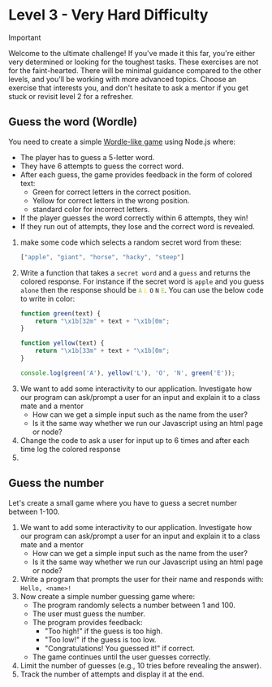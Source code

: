 
# Level 3 - Very Hard Difficulty
> [!IMPORTANT]
> Welcome to the ultimate challenge! If you've made it this far, you're either very determined or looking for the toughest tasks. These exercises are not for the faint-hearted. There will be minimal guidance compared to the other levels, and you'll be working with more advanced topics. Choose an exercise that interests you, and don't hesitate to ask a mentor if you get stuck or revisit level 2 for a refresher.



## Guess the word (Wordle)
You need to create a simple [Wordle-like game](https://www.nytimes.com/games/wordle/index.html) using Node.js where:

* The player has to guess a 5-letter word.
* They have 6 attempts to guess the correct word.
* After each guess, the game provides feedback in the form of colored text:
    * Green for correct letters in the correct position.
    * Yellow for correct letters in the wrong position.
    * standard color for incorrect letters.
* If the player guesses the word correctly within 6 attempts, they win!
* If they run out of attempts, they lose and the correct word is revealed.

1. make some code which selects a random secret word from these:
   ```js
   ["apple", "giant", "horse", "hacky", "steep"]
   ``` 
1. Write a function that takes a `secret word` and a `guess` and returns the colored response. For instance if the secret word is `apple` and you guess `alone` then the response should be <code style="color : yellowGreen">A</code> <code style="color : gold">L</code> `O` `N` <code style="color : yellowGreen">E</code>. 
You can use the below code to write in color:
    ```js
    function green(text) {
        return "\x1b[32m" + text + "\x1b[0m";
    }

    function yellow(text) {
        return "\x1b[33m" + text + "\x1b[0m";
    }

    console.log(green('A'), yellow('L'), 'O', 'N', green('E'));
    ```
2. We want to add some interactivity to our application. Investigate how our program can ask/prompt a user for an input and explain it to a class mate and a mentor
   * How can we get a simple input such as the name from the user?
   * Is it the same way whether we run our Javascript using an html page or node?
2. Change the code to ask a user for input up to 6 times and after each time log the colored response
3. 


## Guess the number
Let's create a small game where you have to guess a secret number between 1-100.
1. We want to add some interactivity to our application. Investigate how our program can ask/prompt a user for an input and explain it to a class mate and a mentor
   * How can we get a simple input such as the name from the user?
   * Is it the same way whether we run our Javascript using an html page or node?
2. Write a program that prompts the user for their name and responds with: `Hello, <name>!`
3. Now create a simple number guessing game where:
    * The program randomly selects a number between 1 and 100.
    * The user must guess the number.
    * The program provides feedback:
        * "Too high!" if the guess is too high.
        * "Too low!" if the guess is too low.
        * "Congratulations! You guessed it!" if correct.
    * The game continues until the user guesses correctly.
4. Limit the number of guesses (e.g., 10 tries before revealing the answer).
5. Track the number of attempts and display it at the end.

